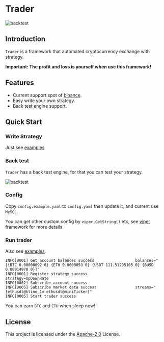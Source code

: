 # Trader

![backtest](https://raw.githubusercontent.com/long2ice/trader/main/images/kline.png)

## Introduction

`Trader` is a framework that automated cryptocurrency exchange with strategy.

**Important: The profit and loss is yourself when use this framework!**

## Features

- Current support spot of [binance](https://www.binance.com/).
- Easy write your own strategy.
- Back test engine support.

## Quick Start

### Write Strategy

Just see [examples](https://github.com/long2ice/trader/tree/main/examples)

### Back test

`Trader` has a back test engine, for that you can test your strategy.

![backtest](https://raw.githubusercontent.com/long2ice/trader/main/images/backtest.png)

### Config

Copy `config.example.yaml` to `config.yaml` then update it, and current use `MySQL`.

You can get other custom config by `viper.GetString()` etc, see [viper](https://github.com/spf13/viper) framework for
more details.

### Run trader

Also see [examples](https://github.com/long2ice/trader/tree/main/examples).

```shell
INFO[0001] Get account balances success                  balances="[{BTC 0.00000092 0} {ETH 0.0000053 0} {USDT 111.51295105 0} {BUSD 0.00914978 0}]"
INFO[0001] Register strategy success                     strategy=UpDownRate
INFO[0002] Subscribe account success                    
INFO[0005] Subscribe market data success                 streams="[ethusdt@kline_1m ethusdt@miniTicker]"
INFO[0005] Start trader success   
```

You can earn `BTC` and `ETH` when sleep now!

## License

This project is licensed under the
[Apache-2.0](https://github.com/long2ice/trader/blob/master/LICENSE) License.